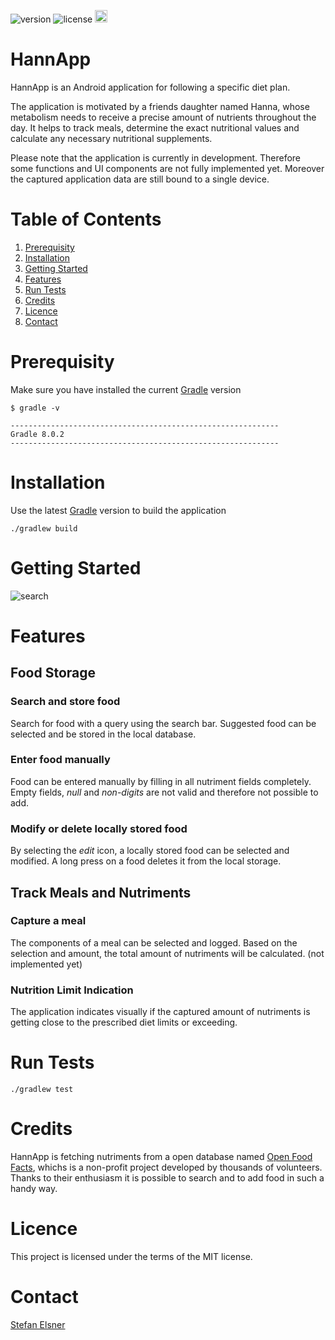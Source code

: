 ![version](https://img.shields.io/badge/version-0.0.1-green)
![license](https://img.shields.io/badge/license-MIT-green)
<img src="https://upload.wikimedia.org/wikipedia/commons/thumb/0/06/Kotlin_Icon.svg/240px-Kotlin_Icon.svg.png" alt= “Kotlin” height="20">

# HannApp

HannApp is an Android application for following a specific diet plan.

The application is motivated by a friends daughter named Hanna, whose metabolism needs to receive a
precise amount of nutrients throughout the day.
It helps to track meals, determine the exact nutritional values and calculate any necessary
nutritional supplements.

Please note that the application is currently in development. Therefore some functions and UI
components are not fully implemented yet. Moreover the captured application data are still bound to
a single device.

# Table of Contents

1. [Prerequisity](#prerequisity)
2. [Installation](#installation)
3. [Getting Started](#getting-started)
4. [Features](#features)
5. [Run Tests](#run-tests)
6. [Credits](#credits)
7. [Licence](#licence)
8. [Contact](#contact)

# Prerequisity

Make sure you have installed the current [Gradle](https://gradle.org/install/) version

```
$ gradle -v

------------------------------------------------------------
Gradle 8.0.2
------------------------------------------------------------
```

# Installation

Use the latest [Gradle](https://gradle.org) version to build the application

`./gradlew build`

# Getting Started

![search](docs/gettingStarted.gif)

# Features

## Food Storage

### Search and store food

Search for food with a query using the search bar. Suggested food can be selected and be stored in
the local database.

### Enter food manually

Food can be entered manually by filling in all nutriment fields completely. Empty fields, *null*
and *non-digits* are not valid and therefore not possible to add.

### Modify or delete locally stored food

By selecting the *edit* icon, a locally stored food can be selected and modified.
A long press on a food deletes it from the local storage.

## Track Meals and Nutriments

### Capture a meal

The components of a meal can be selected and logged. Based on the selection and amount, the total
amount of nutriments will be calculated. (not implemented yet)

### Nutrition Limit Indication

The application indicates visually if the captured amount of nutriments is getting close to the
prescribed diet limits or exceeding.

# Run Tests

`./gradlew test`

# Credits

HannApp is fetching nutriments from a open database
named [Open Food Facts](https://world.openfoodfacts.org/), whichs is a non-profit project developed
by thousands of volunteers. Thanks to their enthusiasm it is possible to search and to add food in
such a handy way.

# Licence

This project is licensed under the terms of the MIT license.

# Contact

[Stefan Elsner](https://github.com/StefanElsnerDev/)